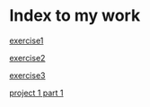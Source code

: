 # Index to my work

[exercise1](practice1.md)


[exercise2](practice2.md)


[exercise3](practice3.md)


[project 1 part 1](sep6.md)


